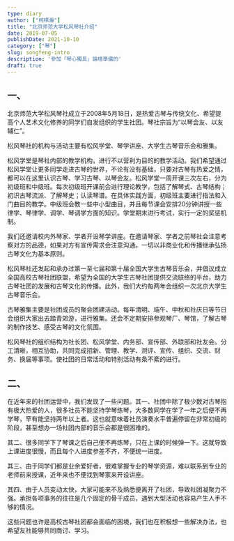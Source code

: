 ```yaml
---
type: diary
author: ["柯棋瀚"]
title: "北京师范大学松风琴社介绍"
date: 2019-07-05
publishDate: 2021-10-10
category: ["琴"]
slug: songfeng-intro
description: '參加「琴心獨具」論壇準備的'
draft: true
---
```


## 一、

北京师范大学松风琴社成立于2008年5月18日，是热爱古琴与传统文化、希望提高个人艺术文化修养的同学们自发组织的学生社团。琴社宗旨为“以琴会友、以友辅仁”。

松风琴社的机构与活动主要有松风学堂、琴学讲座、大学生古琴音乐会和雅集。

松风学堂是琴社内部的教学机构，进行不以营利为目的的教学活动。我们希望通过松风学堂让更多同学走进古琴的世界，不论有没有基础，只要对古琴有热爱之情，都可以在这里认识古琴、学习古琴、以琴会友。松风学堂一周开课三次左右，分为初级班和中级班。每次初级班开课前会进行理论教学，包括了解琴式、古琴结构；初识古琴流派、了解琴史；认读琴谱。在具体实践方面，初级班主要进行指法和入门曲目的教学。中级班会教一些中小型曲目，并且每节课会安排20分钟讲授一些律学、琴律学、调学、琴调学方面的知识。学堂期末进行考试，实行一定的奖惩机制。

我们还邀请校内外琴家、学者开设琴学讲座。在邀请琴家、学者之前琴社会注意考察对方的品德，如果对方有宣传需求会注意沟通。一切以非商业化和传播继承弘扬古琴文化为基本原则。

松风琴社还发起和承办过第一至七届和第十届全国大学生古琴音乐会，并倡议成立全国高校古琴社团联盟，希望为全国的大学生古琴社团提供交流联络的平台，助力古琴社团的发展和古琴文化的传播。此外，我们大约每两年会组织一次北京大学生古琴音乐会。

古琴雅集主要是社团成员的聚会团建活动。每年清明、端午、中秋和社庆日等节日会组织大家出去踏青郊游，进行雅集。还会不定期安排参观琴厂、琴馆，了解古琴的制作技艺、感受古琴的文化氛围。

松风琴社的组织结构为社长团、松风学堂、内务部、宣传部、外联部和社友会。分工清晰，相互协助，共同完成招新、管理、教学、测评、宣传、组织、交流、财务、换届等事项。使社团的日常活动和特别活动有条不紊的进行。

## 二、

在近年来的社团运营中，我们发现了一些问题。其一、社团中除了极少数对古琴抱有极大热爱的人，很多社员不能坚持学琴练琴，大多数同学在学了一年之后便不再学琴，罕有能坚持两年以上者。这也就意味着社员演奏水平普遍停留在非常初级的阶段，甚至想办一场社团内部的音乐会都是很困难的。

其二、很多同学下了琴课之后自己便不再练琴，只在上课的时候弹一下。这就导致上课进度很慢，而且每个人进度参差不齐，不便统一进度。

其三、由于同学们都是业余爱好者，很难掌握专业的琴学资源，难以联系到专业的老师前来授课，近年来也不便找到琴家来开设讲座。

其四、由于人员变动太快，大家可能来不及熟悉便离开了社团，导致社团凝聚力不强。承担各项事务的往往是几个固定的骨干成员，遇到大型活动也容易产生人手不够的情况。

这些问题也许是高校古琴社团都会面临的困境，我们也在积极想一些解决办法，也希望友社能够共同商讨、学习。

